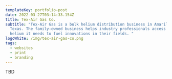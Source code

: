 ```yaml
---
templateKey: portfolio-post
date: 2022-03-27T03:14:33.154Z
title: Tex-Air Gas Co.
subtitle: "Tex-Air Gas is a bulk helium distribution business in Amarillo,
  Texas. The family-owned business helps industry professionals access the
  helium it needs to fuel innovations in their fields. "
logoWhite: /img/tex-air-gas-co.png
tags:
  - websites
  - print
  - branding
---
```

TBD